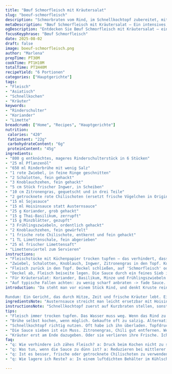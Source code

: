 ```yaml
---
title: "Bœuf Schmorfleisch mit Kräutersalat"
slug: "boeuf-schmorfleisch"
description: "Schmorbraten vom Rind, im Schnellkochtopf zubereitet, mit intensiven Gewürzen wie Zitronengras und Koriander. Dazu ein frischer Kräutersalat mit Minze und Thai-Basilikum. Tipp: Statt Rinderbrühe kann Gemüsefond funktionieren; Austernsauce ersetze ich gern durch Hoisin-Sauce für süßliche Noten. Wichtig: Fleisch richtig anbraten, damit Röstaromen entstehen. Sauce nach dem Kochen durch ein Sieb streichen, um Kräuterreste zu entfernen. Ein bisschen Schärfe durch Chilischoten, die vorher entkernt werden, sonst zu dominant."
metaDescription: "Bœuf Schmorfleisch mit Kräutersalat – Ein intensives, aromatisches Gericht aus dem Schnellkochtopf, perfekt gewürzt mit frischen Kräutern."
ogDescription: "Entdecken Sie Bœuf Schmorfleisch mit Kräutersalat – ein schmackhaftes, asiatisch inspiriertes Rezept, das begeistert."
focusKeyphrase: "Bœuf Schmorfleisch"
date: 2025-08-02
draft: false
image: boeuf-schmorfleisch.png
author: "Marlena"
prepTime: PT30M
cookTime: PT1H10M
totalTime: PT1H40M
recipeYield: "6 Portionen"
categories: ["Hauptgerichte"]
tags:
- "Fleisch"
- "Asiatisch"
- "Schnellkochen"
- "Kräuter"
keywords:
- "Rinderschulter"
- "Koriander"
- "Limette"
breadcrumb: ["Home", "Recipes", "Hauptgerichte"]
nutrition: 
 calories: "420"
 fatContent: "22g"
 carbohydrateContent: "6g"
 proteinContent: "45g"
ingredients:
- "800 g entknöchtes, mageres Rinderschulterstück in 6 Stücken"
- "25 ml Pflanzenöl"
- "650 ml Rinderbrühe mit wenig Salz"
- "1 rote Zwiebel, in feine Ringe geschnitten"
- "2 Schalotten, fein gehackt"
- "3 Knoblauchzehen, fein gehackt"
- "5 cm Stück frischer Ingwer, in Scheiben"
- "10 cm Zitronengras, gequetscht und in drei Teile"
- "2 getrocknete rote Chilischoten (ersetzt frische Vögelchen in Original)"
- "15 ml Sojasauce"
- "15 ml Hoisinsauce statt Austernsauce"
- "25 g Koriander, grob gehackt"
- "15 g Thai-Basilikum, zerrupft"
- "15 g Minzblätter, gezupft"
- "3 Frühlingszwiebeln, ordentlich gehackt"
- "2 Knoblauchzehen, fein gewürfelt"
- "1 frische rote Chilischote, entkernt und fein gehackt"
- "1 TL Limettenschale, fein abgerieben"
- "25 ml frischer Limettensaft"
- "Limettenviertel zum Servieren"
instructions:
- "Fleischstücke mit Küchenpapier trocken tupfen – das verhindert, dass es beim Anbraten zu dampfen beginnt und macht Kruste bissiger. Schnellkochtopf auf 'Sautieren', 3 Minuten vorheizen (ich merke nach 2 manchmal, das reicht meist). Öl rein, Fleisch scharf anbraten, unbedingt von allen Seiten goldbraun. Salz, Pfeffer früh dran wie Gewohnheit – dringend! Fleisch raus, auf Teller legen und warten."
- "Zwiebel, Schalotten, Knoblauch, Ingwer, Zitronengras in den Topf. Kurz andünsten, Duft muss direkt rein ins Hirn, nicht verbrennen! Getrocknete Chilischoten zerkleinert mit rein, Sojasauce und Hoisinsauce dazu. Mit Brühe ablöschen, Herd hoch. Blubberndes Aufkochen beobachten, Ränder nicht kleben lassen, rühren."
- "Fleisch zurück in den Topf. Deckel schließen, auf 'Schmorfleisch' oder Druck 12 Minuten einstellen. Bei mir dauern 50 Minuten okay, aber je nach Gerät variiert. Nach Abschluss 20 Minuten ruhen lassen – Druck langsam ablassen, sonst Fleisch zäh."
- "Deckel ab, Fleisch beiseite legen. Die Sauce durch ein feines Sieb in eine Schüssel gießen. Saftige Stückchen aussortieren. Sauce nochmal ansetzen auf 'Sautieren', Wasser verdampfen lassen bis sie glänzt und dickflüssig ist. Das dauert ca. 12 Minuten, manchmal weniger, hier immer Augen und Nase offenhalten – dicke Sauce heißt Geschmack. Fleisch zurück, in Sauce wenden, warm halten."
- "Für Kräutersalat: Koriander, Basilikum, Minze und Frühlingszwiebeln grob mit Knoblauch, Limettenzeste, Chili und Limettensaft mischen. Kein Salz! Herausstechende Frische. Direkt kurz vor dem Servieren auf dem Fleisch verteilen. Limettenviertel bereitstellen, jeder presst wie er will. Reis passt gut, aber wer auf Kohlenhydrate verzichtet, kann ganz ohne."
- "Auf typische Fallen achten: zu wenig scharf anbraten -> fade Sauce. Zu frühes Entdampfen -> Sauce zu dünn. Zitronengras nicht zerreißen, sonst wird Bitterkeit freigesetzt. Getrocknete Chilies statt frisch wählen bei langem Kochen, damit angenehme milde Wärme."
introduction: "Da steht man vor einem Stück Rind, und denkt Kruste rein, Sauce raus. Schnellkochtopf macht Druck, Aroma bleibt drin, Muss man spüren, riechen, sehen am Fleisch. Koriander, Minze dazu, Kick durch Limette und Chili – kein Firlefranz hier. Habe mal zu kurz gekocht, zäh. Heute weiß ich, Geduld am Druckabbau. Zutatenliste bei asiatischen Einflüssen gern mal swap: Austernsauce raus gegen Hoisinsauce, gibt Honignoten; frische Chilis ersetzen durch getrocknete sorgt für andere Schärfewirkung. Richtiges Anbraten, dass man das sizzle hört – das ist das Geräusch von Maillard-Reaktion. Tipp: Wer keinen Schnellkochtopf hat, nimmt Schmortopf, aber Zeit verdoppelt sich. Sauce seihen ist Pflicht, sonst bissige Stückchen ruinieren die samtige Textur. 

Rundum: Ein Gericht, das durch Hitze, Zeit und frische Kräuter lebt. Ein Gewürzchaos? Nein, eine Symphonie. Alles, was nicht passt, hilft man mit Technik und Gefühl nach."
ingredientsNote: "Austernsauce streicht man leicht ersetzbar mit Hoisinsauce, gibt süßlichen Charakter; Sojasauce unbedingt dunkle, für Tiefe. Rinderschulter verwende ich wegen Fettanteil – nicht zu mager, sonst trocken. Zitronengras bleibt ganz, angestochen, sonst zerfällt es. Frische Kräuter immer erst am Ende rein, sonst verbrennen sie oder verlieren Aroma. Chili immer entkernen, wenn man es mild mag; ansonsten ganz rein für Schärfekick. Knoblauch und Ingwer nicht zu grob schneiden, sonst Geschmack ungleichmäßig. Brühe lieber hausgemacht oder salzreduziert, damit am Ende Salzgrad besser kontrollierbar ist. Öl neutral, sonst Geruch stört feineren Geschmack. Wer Allergien hat, kann Sojasauce gegen Tamari tauschen, glutenfrei."
instructionsNote: "Schnellkochtopf zuerst auf Kurzbraten stellen, sonst Fleisch wird nicht schön. Nicht zu voll füllen, sonst Deckel schließt nicht richtig. Das Anbraten ist wichtig, wegen der Aromabildung; ohne Röstaromen wird es langweilig. Geduld beim Druckabbau, sonst glasiges Fleisch. Sauce sieben, um Zitronengras, Chili und Ingwerreste zu entfernen, sonst bitter. Danach reduzieren auf mittlerer Hitze, häufig rühren, wenn Sauce anfängt zu spritzen – gesunde Vorsicht! Die Kräuter lasse ich zuletzt zu, sie müssen knackig bleiben. Es gibt Rezepte, die Kräuter ins Kochen werfen – ich habs probiert, verloren ging Frische. Limettenzeste bringt Aroma, nicht –saure Tupfer–. Das Timing für die Kräuter passt so, dass sie kalt bleiben, beim heißen Fleisch aber leicht anwärmen. So bleibt Textur und Aroma optimal."
tips:
- "Fleisch immer trocken tupfen. Das Wasser muss weg. Wenn das Rind zu feucht ist, wird es dampfen, statt schön bräunen. Das gibt Röstaromen – wichtig für den Geschmack. Hohe Hitze zuerst einstellen. Richtig zischend anbraten. Ich mache das mindestens 5 Minuten. Immer wieder wenden. Goldbraun ist das Ziel."
- "Brühe selbst kochen, wenn möglich. Gekaufte oft zu salzig. Alternativen probieren, Gemüsefond geht auch. Gemüsevariante, bietet Tiefe im Geschmack. Sojasauce, dunkle nehmen. Besser für die Farbe und den Umami-Geschmack. Auch Hoisinsauce, überirren. Sie gibt eine süßliche Note, die im Gegensatz zu Austernsauce schön harmoniert."
- "Schnellkochtopf richtig nutzen. Oft habe ich ihn überladen. Topfdruck war nicht genug. Es hat länger gedauert. Den Deckel nie zu voll machen. Dann schliesst er nicht. Geduld haben. Nach Kochzeit 20 Minuten stehen lassen. Druck langsam ablassen – wichtig für zartes Fleisch. Zäh, wenn man hetzt."
- "Die Sauce sieben ist ein Muss. Zitronengras, Chili gut entfernen. Werde es bitter, wenn man es nicht macht. Sauce dann reduzieren. Auf mittlerer Hitze. Rühren nicht vergessen, sonst spritzt’s. Achten auf die Konsistenz. Sie muss leicht glitschig, glänzend sein. Aufpassen beim Abschmecken. Zu salzig aber nicht."
- "Kräuter erst am Ende dazugeben. Oder sie verlieren ihre Frische. Ich gebe sie oft direkt vor dem Servieren auf das Fleisch. Die Farben wirken toll. Limettenviertel bereitstellen, damit jeder nach Belieben drücken kann. Und dann funktioniert es ohne Reis sehr gut – für diejenigen, die wenig Kohlenhydrate wollen."
faq:
- "q: Wie verhindere ich zähes Fleisch? a: Druck beim Kochen nicht zu schnell ablassen. 20 Minuten Ruhezeit – das hilft. Warm halten und entspannen."
- "q: Was tun, wenn die Sauce zu dünn ist? a: Reduzieren bei mittlerer Hitze. Rühren, wird dick. Aufpassen – nicht anbrennen. Das Aroma soll sich konzentrieren."
- "q: Ist es besser, frische oder getrocknete Chilischoten zu verwenden? a: Getrocknete sind ideal fürs Kochen. Mild aber langanhaltende Wärme. Frische machen schnell scharf durchaus."
- "q: Wie lagere ich Reste? a: In einem luftdichten Behälter im Kühlschrank. Eine Woche hält’s. Oder einfrieren für längere Haltbarkeit. Aufwärmen nicht zu lange, sonst wird’s trocken."

---
```

